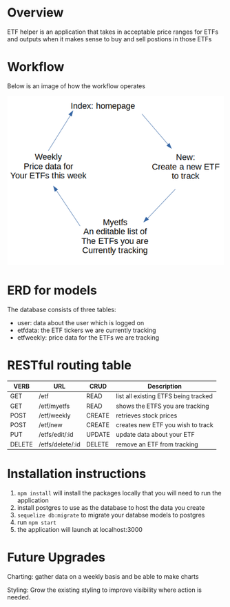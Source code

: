 # Overview
ETF helper is an application that takes in acceptable price ranges for ETFs and outputs when it makes sense to buy and sell postions in those ETFs

# Workflow
Below is an image of how the workflow operates

<img src="./img/Screenshot from 2021-05-23 22-26-29.png">


# ERD for models

The database consists of three tables:
- user: data about the user which is logged on
- etfdata: the ETF tickers we are currently tracking
- etfweekly: price data for the ETFs we are tracking


# RESTful routing table
| VERB | URL | CRUD | Description |
|------|-----|------|-------------|
| GET | /etf | READ | list all existing ETFS being tracked |
| GET | /etf/myetfs | READ | shows the ETFS you are tracking |
| POST | /etf/weekly | CREATE | retrieves stock prices |
| POST | /etf/new | CREATE | creates new ETF you wish to track |
| PUT | /etfs/edit/:id | UPDATE | update data about your ETF |
| DELETE | /etfs/delete/:id | DELETE | remove an ETF from tracking |

# Installation instructions
1. `npm install` will install the packages locally that you will need to run the application
2. install postgres to use as the database to host the data you create
3. `sequelize db:migrate` to migrate your databse models to postgres
4. run `npm start`
5. the application will launch at localhost:3000

# Future Upgrades
Charting: gather data on a weekly basis and be able to make charts

Styling: Grow the existing styling to improve visibility where action is needed. 
